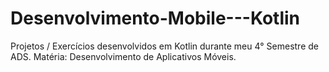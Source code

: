 # Desenvolvimento-Mobile---Kotlin
Projetos / Exercícios desenvolvidos em Kotlin durante meu 4° Semestre de ADS. Matéria: Desenvolvimento de Aplicativos Móveis.
